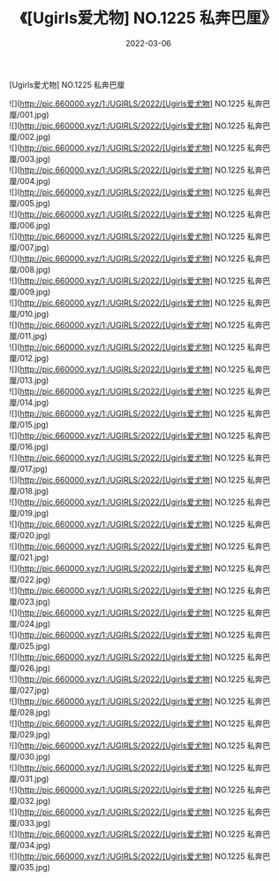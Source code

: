 ﻿---
layout: post
title:  《[Ugirls爱尤物] NO.1225 私奔巴厘》
date:   2022-03-06
img: http://pic.660000.xyz/1:/UGIRLS/2022/[Ugirls爱尤物] NO.1225 私奔巴厘/000.jpg
categories: [美女, 清纯, 唯美]
---

[Ugirls爱尤物] NO.1225 私奔巴厘

 ![](http://pic.660000.xyz/1:/UGIRLS/2022/[Ugirls爱尤物] NO.1225 私奔巴厘/001.jpg) <br>![](http://pic.660000.xyz/1:/UGIRLS/2022/[Ugirls爱尤物] NO.1225 私奔巴厘/002.jpg) <br>![](http://pic.660000.xyz/1:/UGIRLS/2022/[Ugirls爱尤物] NO.1225 私奔巴厘/003.jpg) <br>![](http://pic.660000.xyz/1:/UGIRLS/2022/[Ugirls爱尤物] NO.1225 私奔巴厘/004.jpg) <br>![](http://pic.660000.xyz/1:/UGIRLS/2022/[Ugirls爱尤物] NO.1225 私奔巴厘/005.jpg) <br>![](http://pic.660000.xyz/1:/UGIRLS/2022/[Ugirls爱尤物] NO.1225 私奔巴厘/006.jpg) <br>![](http://pic.660000.xyz/1:/UGIRLS/2022/[Ugirls爱尤物] NO.1225 私奔巴厘/007.jpg) <br>![](http://pic.660000.xyz/1:/UGIRLS/2022/[Ugirls爱尤物] NO.1225 私奔巴厘/008.jpg) <br>![](http://pic.660000.xyz/1:/UGIRLS/2022/[Ugirls爱尤物] NO.1225 私奔巴厘/009.jpg) <br>![](http://pic.660000.xyz/1:/UGIRLS/2022/[Ugirls爱尤物] NO.1225 私奔巴厘/010.jpg) <br>![](http://pic.660000.xyz/1:/UGIRLS/2022/[Ugirls爱尤物] NO.1225 私奔巴厘/011.jpg) <br>![](http://pic.660000.xyz/1:/UGIRLS/2022/[Ugirls爱尤物] NO.1225 私奔巴厘/012.jpg) <br>![](http://pic.660000.xyz/1:/UGIRLS/2022/[Ugirls爱尤物] NO.1225 私奔巴厘/013.jpg) <br>![](http://pic.660000.xyz/1:/UGIRLS/2022/[Ugirls爱尤物] NO.1225 私奔巴厘/014.jpg) <br>![](http://pic.660000.xyz/1:/UGIRLS/2022/[Ugirls爱尤物] NO.1225 私奔巴厘/015.jpg) <br>![](http://pic.660000.xyz/1:/UGIRLS/2022/[Ugirls爱尤物] NO.1225 私奔巴厘/016.jpg) <br>![](http://pic.660000.xyz/1:/UGIRLS/2022/[Ugirls爱尤物] NO.1225 私奔巴厘/017.jpg) <br>![](http://pic.660000.xyz/1:/UGIRLS/2022/[Ugirls爱尤物] NO.1225 私奔巴厘/018.jpg) <br>![](http://pic.660000.xyz/1:/UGIRLS/2022/[Ugirls爱尤物] NO.1225 私奔巴厘/019.jpg) <br>![](http://pic.660000.xyz/1:/UGIRLS/2022/[Ugirls爱尤物] NO.1225 私奔巴厘/020.jpg) <br>![](http://pic.660000.xyz/1:/UGIRLS/2022/[Ugirls爱尤物] NO.1225 私奔巴厘/021.jpg) <br>![](http://pic.660000.xyz/1:/UGIRLS/2022/[Ugirls爱尤物] NO.1225 私奔巴厘/022.jpg) <br>![](http://pic.660000.xyz/1:/UGIRLS/2022/[Ugirls爱尤物] NO.1225 私奔巴厘/023.jpg) <br>![](http://pic.660000.xyz/1:/UGIRLS/2022/[Ugirls爱尤物] NO.1225 私奔巴厘/024.jpg) <br>![](http://pic.660000.xyz/1:/UGIRLS/2022/[Ugirls爱尤物] NO.1225 私奔巴厘/025.jpg) <br>![](http://pic.660000.xyz/1:/UGIRLS/2022/[Ugirls爱尤物] NO.1225 私奔巴厘/026.jpg) <br>![](http://pic.660000.xyz/1:/UGIRLS/2022/[Ugirls爱尤物] NO.1225 私奔巴厘/027.jpg) <br>![](http://pic.660000.xyz/1:/UGIRLS/2022/[Ugirls爱尤物] NO.1225 私奔巴厘/028.jpg) <br>![](http://pic.660000.xyz/1:/UGIRLS/2022/[Ugirls爱尤物] NO.1225 私奔巴厘/029.jpg) <br>![](http://pic.660000.xyz/1:/UGIRLS/2022/[Ugirls爱尤物] NO.1225 私奔巴厘/030.jpg) <br>![](http://pic.660000.xyz/1:/UGIRLS/2022/[Ugirls爱尤物] NO.1225 私奔巴厘/031.jpg) <br>![](http://pic.660000.xyz/1:/UGIRLS/2022/[Ugirls爱尤物] NO.1225 私奔巴厘/032.jpg) <br>![](http://pic.660000.xyz/1:/UGIRLS/2022/[Ugirls爱尤物] NO.1225 私奔巴厘/033.jpg) <br>![](http://pic.660000.xyz/1:/UGIRLS/2022/[Ugirls爱尤物] NO.1225 私奔巴厘/034.jpg) <br>![](http://pic.660000.xyz/1:/UGIRLS/2022/[Ugirls爱尤物] NO.1225 私奔巴厘/035.jpg) <br>